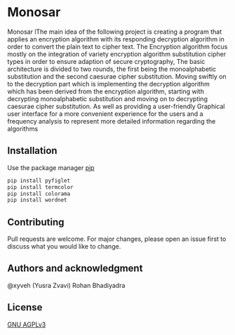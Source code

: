 # Monosar
Monosar lThe main idea of the following project is creating a program that applies an encryption algorithm with its responding decryption algorithm in order to convert the plain text to cipher text. The Encryption algorithm focus mostly on the integration of variety encryption algorithm substitution cipher types in order to ensure adaption of secure cryptography, The basic architecture is divided to two rounds, the first being the monoalphabetic substitution and the second caesurae cipher substitution. Moving swiftly on to the decryption part which is implementing the decryption algorithm which has been derived from the encryption algorithm, starting with decrypting monoalphabetic substitution and moving on to decrypting  caesurae cipher substitution. As well as providing a user-friendly Graphical user interface for a more convenient experience for the users and a frequency analysis to represent more detailed information regarding the algorithms

## Installation

Use the package manager [pip](https://pip.pypa.io/en/stable/)

```bash
pip install pyfiglet
pip install termcolor
pip install colorama
pip install wordnet
```
## Contributing
Pull requests are welcome. For major changes, please open an issue first to discuss what you would like to change.

## Authors and acknowledgment

@xyveh (Yusra Zvavi)
Rohan Bhadiyadra

## License
[GNU AGPLv3](https://choosealicense.com/licenses/agpl-3.0/)



